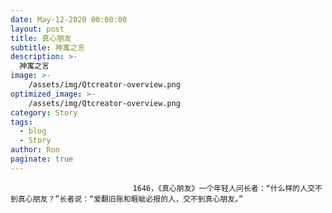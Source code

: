 ```yaml
---
date: May-12-2020 00:00:00
layout: post
title: 真心朋友
subtitle: 神寓之言
description: >-
  神寓之言
image: >-
    /assets/img/Qtcreator-overview.png
optimized_image: >-
    /assets/img/Qtcreator-overview.png
category: Story
tags:
  - blog
  - Story
author: Ron
paginate: true
---
```


							　　1646，《真心朋友》一个年轻人问长者：“什么样的人交不到真心朋友？”长者说：“爱翻旧账和睚眦必报的人，交不到真心朋友。”
							
							
						